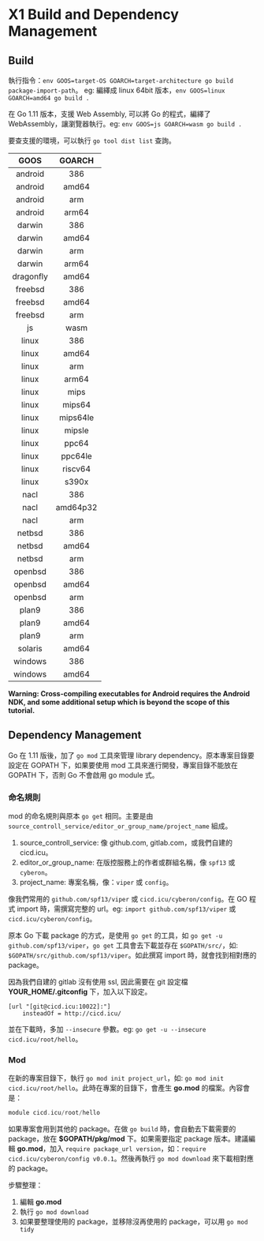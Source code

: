 # X1 Build and Dependency Management

## Build

執行指令：`env GOOS=target-OS GOARCH=target-architecture go build package-import-path`。 eg: 編繹成 linux 64bit 版本，`env GOOS=linux GOARCH=amd64 go build .`

在 Go 1.11 版本，支援 Web Assembly, 可以將 Go 的程式，編繹了 WebAssembly，讓瀏覽器執行。eg: `env GOOS=js GOARCH=wasm go build .`

要查支援的環境，可以執行 `go tool dist list` 查詢。

| GOOS | GOARCH |
|:----:|:------:|
| android | 386 |
| android | amd64 |
| android | arm |
| android | arm64 |
| darwin | 386 |
| darwin | amd64 |
| darwin | arm |
| darwin | arm64 |
| dragonfly | amd64 |
| freebsd | 386 |
| freebsd | amd64 |
| freebsd | arm |
| js | wasm |
| linux | 386 |
| linux | amd64 |
| linux | arm |
| linux | arm64 |
| linux | mips |
| linux | mips64 |
| linux | mips64le |
| linux | mipsle |
| linux | ppc64 |
| linux | ppc64le |
| linux | riscv64 |
| linux | s390x |
| nacl | 386 |
| nacl | amd64p32 |
| nacl | arm |
| netbsd | 386 |
| netbsd | amd64 |
| netbsd | arm |
| openbsd | 386 |
| openbsd | amd64 |
| openbsd | arm |
| plan9 | 386 |
| plan9 | amd64 |
| plan9 | arm |
| solaris | amd64 |
| windows | 386 |
| windows | amd64 |

**Warning: Cross-compiling executables for Android requires the Android NDK, and some additional setup which is beyond the scope of this tutorial.**

## Dependency Management

Go 在 1.11 版後，加了 `go mod` 工具來管理 library dependency。原本專案目錄要設定在 GOPATH 下，如果要使用 mod 工具來進行開發，專案目錄不能放在 GOPATH 下，否則 Go 不會啟用 go module 式。

### 命名規則

mod 的命名規則與原本 `go get` 相同。主要是由 `source_controll_service/editor_or_group_name/project_name` 組成。

1. source_controll_service: 像 github.com, gitlab.com，或我們自建的 cicd.icu。
1. editor_or_group_name: 在版控服務上的作者或群組名稱，像 `spf13` 或 `cyberon`。
1. project_name: 專案名稱，像：`viper` 或 `config`。

像我們常用的 `github.com/spf13/viper` 或 `cicd.icu/cyberon/config`。在 GO 程式 import 時，需撰寫完整的 url。eg: `import github.com/spf13/viper` 或 `cicd.icu/cyberon/config`。

原本 Go 下載 package 的方式，是使用 `go get` 的工具，如 `go get -u github.com/spf13/viper`，`go get` 工具會去下載並存在 `$GOPATH/src/`，如: `$GOPATH/src/github.com/spf13/viper`。如此撰寫 import 時，就會找到相對應的 package。

因為我們自建的 gitlab 沒有使用 ssl, 因此需要在 git 設定檔 **YOUR_HOME/.gitconfig** 下，加入以下設定。

```text
[url "[git@cicd.icu:10022]:"]
    insteadOf = http://cicd.icu/
```

並在下載時，多加 `--insecure` 參數。eg: `go get -u --insecure cicd.icu/root/hello`。

### Mod

在新的專案目錄下，執行 `go mod init project_url`，如: `go mod init cicd.icu/root/hello`。此時在專案的目錄下，會產生 **go.mod** 的檔案。內容會是：

```go
module cicd.icu/root/hello
```

如果專案會用到其他的 package。在做 `go build` 時，會自動去下載需要的 package，放在 **$GOPATH/pkg/mod** 下。如果需要指定 package 版本。建議編輯 **go.mod**，加入 `require package_url version`，如：`require cicd.icu/cyberon/config v0.0.1`。然後再執行 `go mod download` 來下載相對應的 package。

步驟整理：

1. 編輯 **go.mod**
1. 執行 `go mod download`
1. 如果要整理使用的 package，並移除沒再使用的 package，可以用 `go mod tidy`
